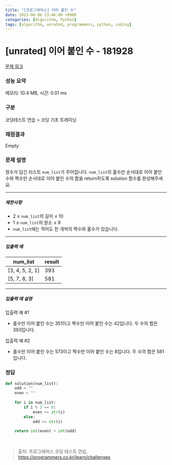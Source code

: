 ```yaml
---
title: "[프로그래머스] 이어 붙인 수"
date: 2023-06-06 23:46:00 +0900
categories: [Algorithm, Python]
tags: [algorithm, unrated, programmers, python, coding]
---
```


# [unrated] 이어 붙인 수 - 181928

[문제 링크](https://school.programmers.co.kr/learn/courses/30/lessons/181928)

### 성능 요약

메모리: 10.4 MB, 시간: 0.01 ms

### 구분

코딩테스트 연습 > 코딩 기초 트레이닝

### 채점결과

Empty

### 문제 설명

<p>정수가 담긴 리스트 <code>num_list</code>가 주어집니다. <code>num_list</code>의 홀수만 순서대로 이어 붙인 수와 짝수만 순서대로 이어 붙인 수의 합을 return하도록 solution 함수를 완성해주세요.</p>

<hr>

<h5>제한사항</h5>

<ul>
<li>2 ≤ <code>num_list</code>의 길이 ≤ 10</li>
<li>1 ≤ <code>num_list</code>의 원소 ≤ 9</li>
<li><code>num_list</code>에는 적어도 한 개씩의 짝수와 홀수가 있습니다.</li>
</ul>

<hr>

<h5>입출력 예</h5>

| num_list        | result |
|-----------------|--------|
| [3, 4, 5, 2, 1] | 393    |
| [5, 7, 8, 3]    | 581    |

<hr>

<h5>입출력 예 설명</h5>

<p>입출력 예 #1</p>

<ul>
<li>홀수만 이어 붙인 수는 351이고 짝수만 이어 붙인 수는 42입니다. 두 수의 합은 393입니다.</li>
</ul>

<p>입출력 예 #2</p>

<ul>
<li>홀수만 이어 붙인 수는 573이고 짝수만 이어 붙인 수는 8입니다. 두 수의 합은 581입니다.</li>
</ul>

### 정답

```python
def solution(num_list):
    odd = ""
    even = ""
    
    for i in num_list:
        if i % 2 == 0:
            even += str(i)
        else:
            odd += str(i)
    
    return int(even) + int(odd)
```

<br>

> 출처: 프로그래머스 코딩 테스트 연습, https://programmers.co.kr/learn/challenges
